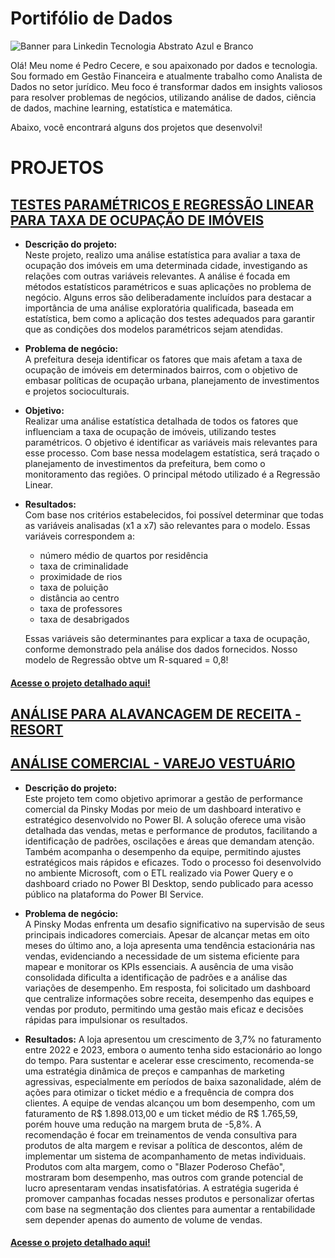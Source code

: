 # Portifólio de Dados

![Banner para Linkedin Tecnologia Abstrato Azul e Branco](https://github.com/user-attachments/assets/fd0d199e-94a1-413c-8592-e96a7f0256f1)

Olá! Meu nome é Pedro Cecere, e sou apaixonado por dados e tecnologia. Sou formado em Gestão Financeira e atualmente trabalho como Analista de Dados no setor jurídico. Meu foco é transformar dados em insights valiosos para resolver problemas de negócios, utilizando análise de dados, ciência de dados, machine learning, estatística e matemática.

Abaixo, você encontrará alguns dos projetos que desenvolvi!

# PROJETOS 

## [TESTES PARAMÉTRICOS E REGRESSÃO LINEAR PARA TAXA DE OCUPAÇÃO DE IMÓVEIS](https://github.com/pedrocecere/Portifolio_Regressao_Linear_Testes_Parametricos.git)

- **Descrição do projeto:**  
  Neste projeto, realizo uma análise estatística para avaliar a taxa de ocupação dos imóveis em uma determinada cidade, investigando as relações com outras variáveis relevantes. A análise é focada em métodos estatísticos paramétricos e suas aplicações no problema de negócio. Alguns erros são deliberadamente incluídos para destacar a importância de uma análise exploratória qualificada, baseada em estatística, bem como a aplicação dos testes adequados para garantir que as condições dos modelos paramétricos sejam atendidas.

- **Problema de negócio:**  
  A prefeitura deseja identificar os fatores que mais afetam a taxa de ocupação de imóveis em determinados bairros, com o objetivo de embasar políticas de ocupação urbana, planejamento de investimentos e projetos socioculturais.

- **Objetivo:**  
  Realizar uma análise estatística detalhada de todos os fatores que influenciam a taxa de ocupação de imóveis, utilizando testes paramétricos. O objetivo é identificar as variáveis mais relevantes para esse processo. Com base nessa modelagem estatística, será traçado o planejamento de investimentos da prefeitura, bem como o monitoramento das regiões. O principal método utilizado é a Regressão Linear.

- **Resultados:**  
  Com base nos critérios estabelecidos, foi possível determinar que todas as variáveis analisadas (x1 a x7) são relevantes para o modelo. Essas variáveis correspondem a:

  - número médio de quartos por residência
  - taxa de criminalidade
  - proximidade de rios
  - taxa de poluição
  - distância ao centro
  - taxa de professores
  - taxa de desabrigados

  Essas variáveis são determinantes para explicar a taxa de ocupação, conforme demonstrado pela análise dos dados fornecidos.
  Nosso modelo de Regressão obtve um R-squared = 0,8!

#### [Acesse o projeto detalhado aqui!](https://github.com/pedrocecere/Portifolio_Regressao_Linear_Testes_Parametricos.git)

## [ANÁLISE PARA ALAVANCAGEM DE RECEITA - RESORT](https://github.com/pedrocecere/Portifolio_Case_Resort_DataViz.git)

## [ANÁLISE COMERCIAL - VAREJO VESTUÁRIO](https://github.com/pedrocecere/Portifolio_Analise_Comercial_DataViz.git)

- **Descrição do projeto:**  
Este projeto tem como objetivo aprimorar a gestão de performance comercial da Pinsky Modas por meio de um dashboard interativo e estratégico desenvolvido no Power BI. A solução oferece uma visão detalhada das vendas, metas e performance de produtos, facilitando a identificação de padrões, oscilações e áreas que demandam atenção. Também acompanha o desempenho da equipe, permitindo ajustes estratégicos mais rápidos e eficazes. Todo o processo foi desenvolvido no ambiente Microsoft, com o ETL realizado via Power Query e o dashboard criado no Power BI Desktop, sendo publicado para acesso público na plataforma do Power BI Service.

- **Problema de negócio:**  
A Pinsky Modas enfrenta um desafio significativo na supervisão de seus principais indicadores comerciais. Apesar de alcançar metas em oito meses do último ano, a loja apresenta uma tendência estacionária nas vendas, evidenciando a necessidade de um sistema eficiente para mapear e monitorar os KPIs essenciais. A ausência de uma visão consolidada dificulta a identificação de padrões e a análise das variações de desempenho. Em resposta, foi solicitado um dashboard que centralize informações sobre receita, desempenho das equipes e vendas por produto, permitindo uma gestão mais eficaz e decisões rápidas para impulsionar os resultados.

- **Resultados:**
A loja apresentou um crescimento de 3,7% no faturamento entre 2022 e 2023, embora o aumento tenha sido estacionário ao longo do tempo. Para sustentar e acelerar esse crescimento, recomenda-se uma estratégia dinâmica de preços e campanhas de marketing agressivas, especialmente em períodos de baixa sazonalidade, além de ações para otimizar o ticket médio e a frequência de compra dos clientes.
A equipe de vendas alcançou um bom desempenho, com um faturamento de R$ 1.898.013,00 e um ticket médio de R$ 1.765,59, porém houve uma redução na margem bruta de -5,8%. A recomendação é focar em treinamentos de venda consultiva para produtos de alta margem e revisar a política de descontos, além de implementar um sistema de acompanhamento de metas individuais.
Produtos com alta margem, como o "Blazer Poderoso Chefão", mostraram bom desempenho, mas outros com grande potencial de lucro apresentaram vendas insatisfatórias. A estratégia sugerida é promover campanhas focadas nesses produtos e personalizar ofertas com base na segmentação dos clientes para aumentar a rentabilidade sem depender apenas do aumento de volume de vendas.

#### [Acesse o projeto detalhado aqui!](https://github.com/pedrocecere/Portifolio_Analise_Comercial_DataViz.git)

